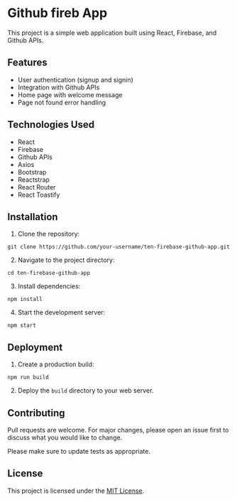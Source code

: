 
#  Github fireb App

This project is a simple web application built using React, Firebase, and Github APIs.

## Features

- User authentication (signup and signin)
- Integration with Github APIs
- Home page with welcome message
- Page not found error handling

## Technologies Used

- React
- Firebase
- Github APIs
- Axios
- Bootstrap
- Reactstrap
- React Router
- React Toastify

## Installation

1. Clone the repository:

```
git clone https://github.com/your-username/ten-firebase-github-app.git
```

2. Navigate to the project directory:

```
cd ten-firebase-github-app
```

3. Install dependencies:

```
npm install
```

4. Start the development server:

```
npm start
```

## Deployment

1. Create a production build:

```
npm run build
```

2. Deploy the `build` directory to your web server.

## Contributing

Pull requests are welcome. For major changes, please open an issue first to discuss what you would like to change.

Please make sure to update tests as appropriate.

## License

This project is licensed under the [MIT License](https://choosealicense.com/licenses/mit/).